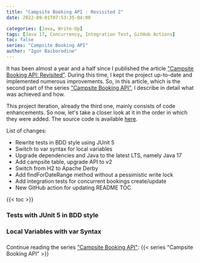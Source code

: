 ```yaml
---
title: "Campsite Booking API : Revisited 2"
date: 2022-09-01T07:53:35-04:00

categories: [Java, Write-Up]
tags: [Java 17, Concurrency, Integration Test, GitHub Actions]
toc: false
series: "Campsite Booking API"
author: "Igor Baiborodine"
---
```


It has been almost a year and a half since I published the
article ["Campsite Booking API: Revisited"](/article/campsite-booking-api-revisited/). During this time, I kept the
project up-to-date and implemented numerous improvements. So, in this article, which is
the second part of
the series ["Campsite Booking API"](/series/campsite-booking-api/), I describe in detail what was achieved and how.

<!--more-->

This project iteration, already the third one, mainly consists of code enhancements. So now, let's take a closer look at
it in the order in which they were added. The source code is
available [here](https://github.com/igor-baiborodine/campsite-booking/tree/v4.3.0).

List of changes:
- Rewrite tests in BDD style using JUnit 5
- Switch to var syntax for local variables
- Upgrade dependencies and Java to the latest LTS, namely Java 17
- Add campsite table, upgrade API to v2
- Switch from H2 to Apache Derby
- Add findForDateRange method without a pessimistic write lock
- Add integration tests for concurrent bookings create/update
- New GitHub action for updating README TOC

{{< toc >}}

### Tests with JUnit 5 in BDD style

### Local Variables with var Syntax

### 


Continue reading the series ["Campsite Booking API"](/series/campsite-booking-api/):
{{< series "Campsite Booking API" >}}
